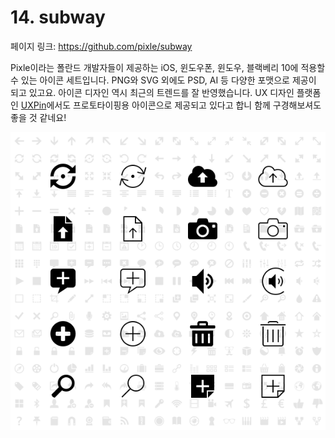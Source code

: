 # 14. subway

페이지 링크: https://github.com/pixle/subway

Pixle이라는 폴란드 개발자들이 제공하는 iOS, 윈도우폰, 윈도우, 블랙베리 10에 적용할수 있는 아이콘 세트입니다.
PNG와 SVG 외에도 PSD, AI 등 다양한 포맷으로 제공이 되고 있고요. 아이콘 디자인 역시 최근의 트렌드를 잘 반영했습니다.
UX 디자인 플랫폼인 [UXPin](http://www.uxpin.com/)에서도 프로토타이핑용 아이콘으로 제공되고 있다고 합니 함께 구경해보셔도 좋을 것 같네요!

![이미지](../img/003$14.png)
